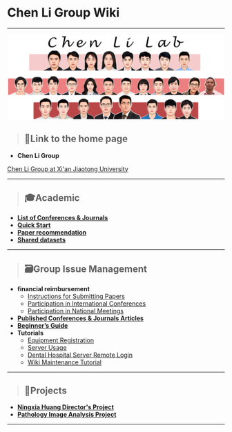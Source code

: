 # Chen Li Group Wiki

---

![image.png](pics/9cbc769e-4d99-480a-a8e6-cbee0e3d0bee.png)

> ## 🏢Link to the home page

- **Chen Li Group**


[Chen Li Group at Xi'an Jiaotong University](https://chenli.group/)

---

> ## 🎓**Academic**

- [**List of Conferences & Journals**](Academic/list_of_conf_jnl.md)
- [**Quick Start**](Academic/quick_start.md)
- [**Paper recommendation**](Academic/paper_rec.md)
- [**Shared datasets**](Academic/shared_datasets.md)

---

> ## 🗃️Group Issue Management

- **financial reimbursement**
    - [Instructions for Submitting Papers](Group_Issue_Management/Instructions_for_Submitting_Papers.md)
    - [Participation in International Conferences](Group_Issue_Management/Participation_in_International_Conferences.md)
    - [Participation in National Meetings](Group_Issue_Management/Participation_in_National_Meetings.md)
- [**Published Conferences & Journals Articles**](Group_Issue_Management/Published_Conferences_Journals_Articles.md)
- [**Beginner’s Guide**](Group_Issue_Management/Beginner_Guide.md)
- **Tutorials**
    - [Equipment Registration](Group_Issue_Management/Equipment_Registration.md)
    - [Server Usage](Group_Issue_Management/服务器管理.md)
    - [Dental Hospital Server Remote Login](Group_Issue_Management/口腔医院服务器远程登陆.md)
    - [Wiki Maintenance Tutorial](Group_Issue_Management/Wiki_Maintenance_Tutorial.md)

---

> ## 📁Projects

- [**Ningxia Huang Director's Project**](Projects/Ningxia_Huang_Director_Project.md)
- [**Pathology Image Analysis Project**](Projects/Pathology_Image_Analysis_Project.md)

---

